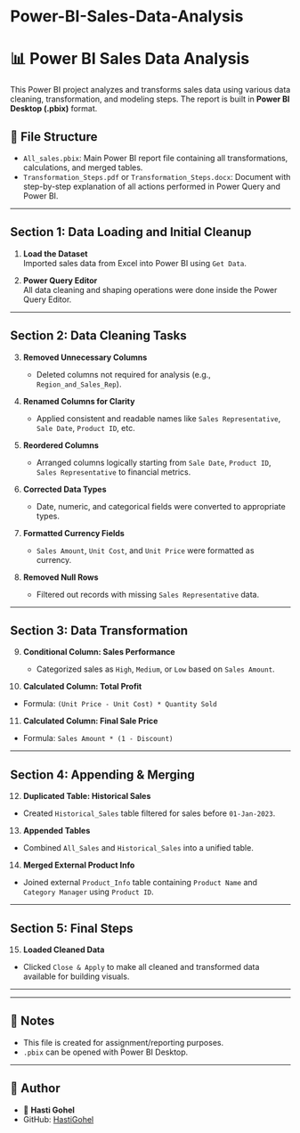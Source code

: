 # Power-BI-Sales-Data-Analysis
# 📊 Power BI Sales Data Analysis

This Power BI project analyzes and transforms sales data using various data cleaning, transformation, and modeling steps. The report is built in **Power BI Desktop (.pbix)** format.

## 📁 File Structure

- `All_sales.pbix`: Main Power BI report file containing all transformations, calculations, and merged tables.
- `Transformation_Steps.pdf` or `Transformation_Steps.docx`: Document with step-by-step explanation of all actions performed in Power Query and Power BI.

---

## Section 1: Data Loading and Initial Cleanup

1. **Load the Dataset**  
   Imported sales data from Excel into Power BI using `Get Data`.

2. **Power Query Editor**  
   All data cleaning and shaping operations were done inside the Power Query Editor.

---

## Section 2: Data Cleaning Tasks

3. **Removed Unnecessary Columns**  
   - Deleted columns not required for analysis (e.g., `Region_and_Sales_Rep`).

4. **Renamed Columns for Clarity**  
   - Applied consistent and readable names like `Sales Representative`, `Sale Date`, `Product ID`, etc.

5. **Reordered Columns**  
   - Arranged columns logically starting from `Sale Date`, `Product ID`, `Sales Representative` to financial metrics.

6. **Corrected Data Types**  
   - Date, numeric, and categorical fields were converted to appropriate types.

7. **Formatted Currency Fields**  
   - `Sales Amount`, `Unit Cost`, and `Unit Price` were formatted as currency.

8. **Removed Null Rows**  
   - Filtered out records with missing `Sales Representative` data.

---

## Section 3: Data Transformation

9. **Conditional Column: Sales Performance**  
   - Categorized sales as `High`, `Medium`, or `Low` based on `Sales Amount`.

10. **Calculated Column: Total Profit**  
   - Formula: `(Unit Price - Unit Cost) * Quantity Sold`

11. **Calculated Column: Final Sale Price**  
   - Formula: `Sales Amount * (1 - Discount)`

---

## Section 4: Appending & Merging

12. **Duplicated Table: Historical Sales**  
   - Created `Historical_Sales` table filtered for sales before `01-Jan-2023`.

13. **Appended Tables**  
   - Combined `All_Sales` and `Historical_Sales` into a unified table.

14. **Merged External Product Info**  
   - Joined external `Product_Info` table containing `Product Name` and `Category Manager` using `Product ID`.

---

## Section 5: Final Steps

15. **Loaded Cleaned Data**  
   - Clicked `Close & Apply` to make all cleaned and transformed data available for building visuals.

---


---

## 📝 Notes

- This file is created for assignment/reporting purposes.
- `.pbix` can be opened with Power BI Desktop.

---

## 🔗 Author

- 👩 **Hasti Gohel**  
- GitHub: [HastiGohel](https://github.com/HastiGohel)
